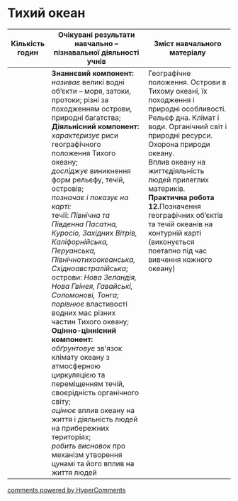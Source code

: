 <div id="hypercomments_widget" class="js-hypercomments-widget invisible"></div>

# Тихий океан

<table>
  <tr>
    <td width="10%" align="center"><b>Кількість годин</b></td>  
    <td width="45%" align="center"><b>Очікувані  результати  навчально – пізнавальної  діяльності  учнів</b></td>
    <td width="45%" align="center"><b>Зміст навчального матеріалу</b></td>
  </tr>
<tbody>
  <tr>
<td width="10%" style="vertical-align:top !important;"></td>
    <td width="45%" style="vertical-align:top !important;">
    <b>Знаннєвий компонент:</b><br>
    <i>називає</i> великі  водні об’єкти – моря, затоки, протоки; різні за походженням острови, природні багатства;<br>
    <b>Діяльнісний компонент:</b><br>
    <i>характеризує</i> риси географічного положення Тихого океану;<br>
    <i>досліджує</i> виникнення форм рельєфу, течій, островів;<br>
    <i>позначає і показує на карті:</i><br>
    течії: <i>Північна та Південна Пасатна, Куросіо, Західних Вітрів, Каліфорнійська, Перуанська, Північнотихоокеанська,  Східноавстралійська</i>;<br>
    острови: <i>Нова Зеландія, Нова Гвінея, Гавайські, Соломонові, Тонга;</i> <br>
    <i>порівнює</i> властивості водних мас різних частин Тихого океану;<br>
    <b>Оцінно-ціннісний компонент:</b><br>
    <i>обґрунтовує</i> зв'язок клімату океану з атмосферною циркуляцією та переміщенням течій, своєрідність органічного світу;<br>
    <i>оцінює</i> вплив океану на життя і діяльність людей на прибережних територіях;<br>
    <i>робить висновок</i> про механізм утворення цунамі та його вплив на життя людей	
    </td>
    <td width="45%" style="vertical-align:top !important;">
    Географічне положення. Острови в Тихому океані, їх походження і природні особливості. Рельєф дна. Клімат і води. Органічний світ і природні ресурси. Охорона природи океану.<br>
    Вплив океану на життєдіяльність людей прилеглих материків. <br>
    <b>Практична робота</b> <br>
    <b>12.</b>Позначення географічних об’єктів та течій океанів на контурній карті (виконується поетапно під час вивчення кожного океану)
    </td>
  </tr>
</tbody>
</table>

<div class="js-hypercomments-container">
<a href="http://hypercomments.com" class="hc-link" title="comments widget">comments powered by HyperComments</a>
</div>
